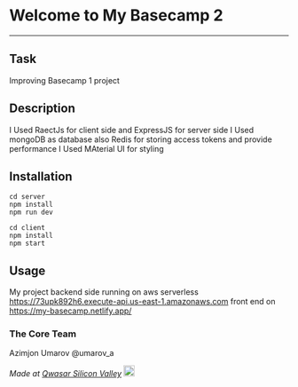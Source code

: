 # Welcome to My Basecamp 2
***

## Task
Improving Basecamp 1 project

## Description
I Used RaectJs for client side and ExpressJS for server side
I Used mongoDB as database also Redis for storing access tokens and provide performance
I Used MAterial UI for styling


## Installation
````
cd server
npm install
npm run dev
````
````
cd client
npm install
npm start
````


## Usage
My project backend side running on aws serverless
https://73upk892h6.execute-api.us-east-1.amazonaws.com
front end on https://my-basecamp.netlify.app/



### The Core Team
Azimjon Umarov @umarov_a

<span><i>Made at <a href='https://qwasar.io'>Qwasar Silicon Valley</a></i></span>
<span><img alt='Qwasar Silicon Valley Logo' src='https://storage.googleapis.com/qwasar-public/qwasar-logo_50x50.png' width='20px'></span>
